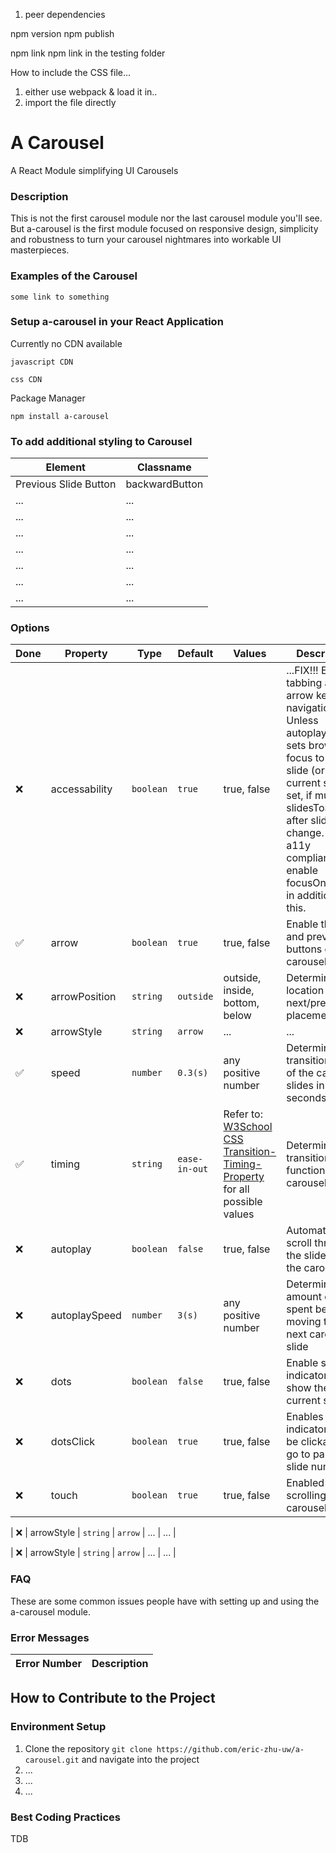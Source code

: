 1. peer dependencies


npm version
npm publish


npm link
npm link <pkg-name> in the testing folder


How to include the CSS file...
1. either use webpack & load it in..
2. import the file directly

# A Carousel
A React Module simplifying UI Carousels

### Description
This is not the first carousel module nor the last carousel module you'll see. But a-carousel is the first module focused on responsive design, simplicity and robustness to turn your carousel nightmares into workable UI masterpieces.

### Examples of the Carousel 
```
some link to something
```

### Setup a-carousel in your React Application
Currently no CDN available
```
javascript CDN
```
```
css CDN
```

Package Manager
```
npm install a-carousel
```


### To add additional styling to Carousel

| Element | Classname |
| ------- | --------- |
| Previous Slide Button | backwardButton |
| ... | ... |
| ... | ... |
| ... | ... |
| ... | ... |
| ... | ... |
| ... | ... |
| ... | ... |


### Options

| Done | Property | Type | Default | Values | Description |
| ---- | -------- | ---- | ------- | ------ | ----------- |
| ❌ | accessability | `boolean` | `true` | true, false | ...FIX!!! Enables tabbing and arrow key navigation. Unless autoplay: true, sets browser focus to current slide (or first of current slide set, if multiple slidesToShow) after slide change. For full a11y compliance enable focusOnChange in addition to this. |
| ✅ | arrow | `boolean` | `true` | true, false | Enable the next and previous buttons on the carousel |
| ❌ | arrowPosition | `string` | `outside` | outside, inside, bottom, below | Determines the location of the next/prev arrow placement |
| ❌ | arrowStyle | `string` | `arrow` | ... | ... |
| ✅ | speed | `number` | `0.3(s)` | any positive number | Determines the transition speed of the carousel slides in seconds |
|  ✅ | timing | `string` | `ease-in-out` | Refer to: [W3School CSS Transition-Timing-Property](https://www.w3schools.com/cssref/css3_pr_transition-timing-function.asp) for all possible values | Determines the transition timing function of the carousel slides |
| ❌ | autoplay | `boolean` | `false` | true, false | Automatically scroll through the slides inside the carousel |
| ❌ | autoplaySpeed | `number` | `3(s)` | any positive number | Determines the amount of time spent before moving to the next carousel slide |
| ❌ | dots | `boolean` | `false` | true, false | Enable slide indicator dots to show the current slide |
| ❌ | dotsClick | `boolean` | `true` | true, false | Enables indicator dots to be clickable to go to particular slide numbers |
| ❌ | touch | `boolean` | `true` | true, false | Enabled touch scrolling of the carousel |

| ❌ | arrowStyle | `string` | `arrow` | ... | ... |

| ❌ | arrowStyle | `string` | `arrow` | ... | ... |

### FAQ
These are some common issues people have with setting up and using the a-carousel module.

### Error Messages
| Error Number | Description |
| ------------ | ----------- |



## How to Contribute to the Project

### Environment Setup
1. Clone the repository ```git clone https://github.com/eric-zhu-uw/a-carousel.git``` and navigate into the project
2. ...
3. ...
4. ...

### Best Coding Practices
TDB